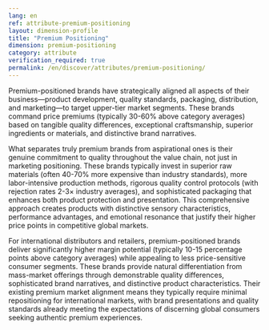 ```yaml
---
lang: en
ref: attribute-premium-positioning
layout: dimension-profile
title: "Premium Positioning"
dimension: premium-positioning
category: attribute
verification_required: true
permalink: /en/discover/attributes/premium-positioning/
---
```


Premium-positioned brands have strategically aligned all aspects of their business—product development, quality standards, packaging, distribution, and marketing—to target upper-tier market segments. These brands command price premiums (typically 30-60% above category averages) based on tangible quality differences, exceptional craftsmanship, superior ingredients or materials, and distinctive brand narratives.

What separates truly premium brands from aspirational ones is their genuine commitment to quality throughout the value chain, not just in marketing positioning. These brands typically invest in superior raw materials (often 40-70% more expensive than industry standards), more labor-intensive production methods, rigorous quality control protocols (with rejection rates 2-3× industry averages), and sophisticated packaging that enhances both product protection and presentation. This comprehensive approach creates products with distinctive sensory characteristics, performance advantages, and emotional resonance that justify their higher price points in competitive global markets.

For international distributors and retailers, premium-positioned brands deliver significantly higher margin potential (typically 10-15 percentage points above category averages) while appealing to less price-sensitive consumer segments. These brands provide natural differentiation from mass-market offerings through demonstrable quality differences, sophisticated brand narratives, and distinctive product characteristics. Their existing premium market alignment means they typically require minimal repositioning for international markets, with brand presentations and quality standards already meeting the expectations of discerning global consumers seeking authentic premium experiences.
